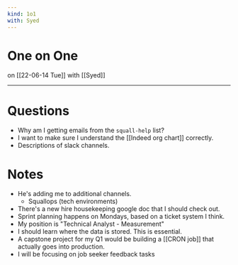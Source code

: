 ```yaml
---
kind: 1o1
with: Syed 
---
```

# One on One
on [[22-06-14 Tue]]
with [[Syed]]

---
# Questions
- Why am I getting emails from the `squall-help` list?
- I want to make sure I understand the [[Indeed org chart]] correctly. 
- Descriptions of slack channels.

# Notes
- He's adding me to additional channels. 
	- Squallops (tech environments)
- There's a new hire housekeeping google doc that I should check out. 
- Sprint planning happens on Mondays, based on a ticket system I think. 
- My position is "Technical Analyst - Measurement"
- I should learn where the data is stored. This is essential. 
- A capstone project for my Q1 would be building a [[CRON job]] that actually goes into production.
- I will be focusing on job seeker feedback tasks